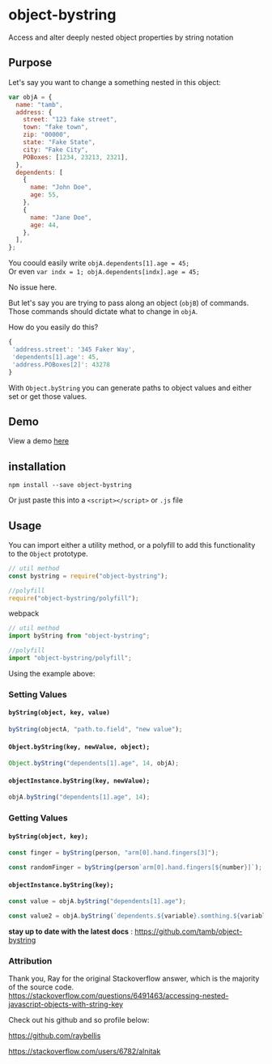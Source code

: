 # object-bystring

Access and alter deeply nested object properties by string notation

## Purpose

Let's say you want to change a something nested in this object:

```js
var objA = {
  name: "tamb",
  address: {
    street: "123 fake street",
    town: "fake town",
    zip: "00000",
    state: "Fake State",
    city: "Fake City",
    POBoxes: [1234, 23213, 2321],
  },
  dependents: [
    {
      name: "John Doe",
      age: 55,
    },
    {
      name: "Jane Doe",
      age: 44,
    },
  ],
};
```

You coould easily write `objA.dependents[1].age = 45;`  
 Or even `var indx = 1; objA.dependents[indx].age = 45;`

No issue here.

But let's say you are trying to pass along an object (`objB`) of commands. Those commands should dictate what to change in `objA`.

How do you easily do this?

```js
{
 'address.street': '345 Faker Way',
 'dependents[1].age': 45,
 'address.POBoxes[2]': 43278
}
```

With `Object.byString` you can generate paths to object values and either set or get those values.

## Demo

View a demo [here](https://plnkr.co/edit/KVPZIiIRO5fPeIgCgJO9?p=preview)

## installation

`npm install --save object-bystring`

Or just paste this into a `<script></script>` or `.js` file

## Usage

You can import either a utility method, or a polyfill to add this functionality to the `Object` prototype.

```js
// util method
const bystring = require("object-bystring");

//polyfill
require("object-bystring/polyfill");
```

webpack

```js
// util method
import byString from "object-bystring";

//polyfill
import "object-bystring/polyfill";
```

Using the example above:

### Setting Values

#### `byString(object, key, value)`

```js
byString(objectA, "path.to.field", "new value");
```

#### `Object.byString(key, newValue, object);`

```js
Object.byString("dependents[1].age", 14, objA);
```

#### `objectInstance.byString(key, newValue);`

```js
objA.byString("dependents[1].age", 14);
```

### Getting Values

#### `byString(object, key);`

```js
const finger = byString(person, "arm[0].hand.fingers[3]");

const randomFinger = byString(person`arm[0].hand.fingers[${number}]`);
```

#### `objectInstance.byString(key);`

```js
const value = objA.byString("dependents[1].age");

const value2 = objA.byString(`dependents.${variable}.somthing.${variable}`);
```

**stay up to date with the latest docs** : https://github.com/tamb/object-bystring

### Attribution

Thank you, Ray for the original Stackoverflow answer, which is the majority of the source code.
https://stackoverflow.com/questions/6491463/accessing-nested-javascript-objects-with-string-key

Check out his github and so profile below:

https://github.com/raybellis

https://stackoverflow.com/users/6782/alnitak
